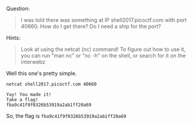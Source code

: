 Question:
>I was told there was something at IP shell2017.picoctf.com with port 40660. How do I get there? Do I need a ship for the port?

Hints:
>Look at using the netcat (nc) command!
>To figure out how to use it, you can run "man nc" or "nc -h" on the shell, or search for it on the interwebz

Well this one's pretty simple. 

`netcat shell2017.picoctf.com 40660`

```
Yay! You made it!                                           
Take a flag!                                                
fba9c41f9f0326b53919a2ab1ff20a69
```

So, the flag is `fba9c41f9f0326b53919a2ab1ff20a69`
